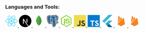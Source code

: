 <h3 align="left">Languages and Tools:</h3>
<a href="" target="_blank"> <img src="https://github.com/devicons/devicon/blob/master/icons/react/react-original.svg" alt="c" width="40" height="40"/> </a>
<a href="" target="_blank"> <img src="https://github.com/devicons/devicon/blob/master/icons/nextjs/nextjs-original.svg" alt="c" width="40" height="40"/> </a>
<a href="" target="_blank"> <img src="https://github.com/devicons/devicon/blob/master/icons/mongodb/mongodb-original.svg" alt="c" width="40" height="40"/> </a>
<a href="" target="_blank"> <img src="https://github.com/devicons/devicon/blob/master/icons/postgresql/postgresql-original.svg" alt="c" width="40" height="40"/> </a>
<a href="" target="_blank"> <img src="https://github.com/devicons/devicon/blob/master/icons/nodejs/nodejs-original.svg" alt="c" width="40" height="40"/> </a>
<a href="" target="_blank"> <img src="https://github.com/devicons/devicon/blob/master/icons/javascript/javascript-original.svg" alt="c" width="40" height="40"/> </a>
<a href="" target="_blank"> <img src="https://github.com/devicons/devicon/blob/master/icons/typescript/typescript-original.svg" alt="c" width="40" height="40"/> </a>
<a href="" target="_blank"> <img src="https://github.com/devicons/devicon/blob/master/icons/flutter/flutter-original.svg" alt="c" width="40" height="40"/> </a>
<a href="" target="_blank"> <img src="https://github.com/devicons/devicon/blob/master/icons/firebase/firebase-plain.svg" alt="c" width="40" height="40"/> </a>
<a href="" target="_blank"> <img src="https://github.com/devicons/devicon/blob/master/icons/firebase/firebase-plain.svg" alt="c" width="40" height="40"/> </a>
